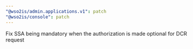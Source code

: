```yaml
---
"@wso2is/admin.applications.v1": patch
"@wso2is/console": patch
---
```


Fix SSA being mandatory when the authorization is made optional for DCR request
